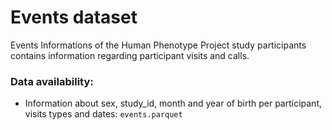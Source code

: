 # Events dataset  

Events Informations of the Human Phenotype Project study participants contains information regarding participant visits and calls.


### Data availability:

- Information about sex, study_id, month and year of birth per participant, visits types and dates: `events.parquet`